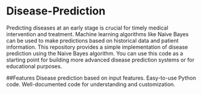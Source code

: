 # Disease-Prediction
Predicting diseases at an early stage is crucial for timely medical intervention and treatment. Machine learning algorithms like Naive Bayes can be used to make predictions based on historical data and patient information.
This repository provides a simple implementation of disease prediction using the Naive Bayes algorithm. You can use this code as a starting point for building more advanced disease prediction systems or for educational purposes.

##Features
Disease prediction based on input features.
Easy-to-use Python code.
Well-documented code for understanding and customization.
